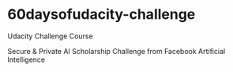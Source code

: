 # 60daysofudacity-challenge

Udacity Challenge Course 

Secure & Private AI Scholarship Challenge from Facebook Artificial Intelligence
